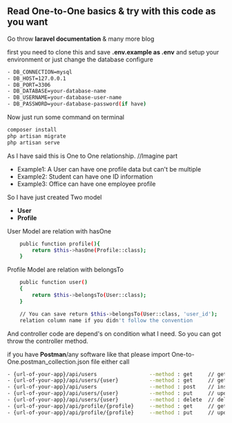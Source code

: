 ## Read One-to-One basics & try with this code as you want

Go throw **laravel documentation** & many more blog

first you need to clone this and save **.env.example as .env** and setup your environment or just change the database configure

```sh
- DB_CONNECTION=mysql
- DB_HOST=127.0.0.1
- DB_PORT=3306
- DB_DATABASE=your-database-name
- DB_USERNAME=your-database-user-name
- DB_PASSWORD=your-database-password(if have)
```

Now just run some command on terminal

```sh
composer install
php artisan migrate
php artisan serve
```

As I have said this is One to One relationship. //Imagine part
- Example1: A User can have one profile data but can't be multiple
- Example2: Student can have one ID information
- Example3: Office can have one employee profile

So I have just created Two model
- **User**
- **Profile**

User Model are relation with hasOne

```sh
    public function profile(){
        return $this->hasOne(Profile::class);
    }
```

Profile Model are relation with belongsTo

```sh
    public function user()
    {
        return $this->belongsTo(User::class); 
    }

    // You can save return $this->belongsTo(User::class, 'user_id');
    relation column name if you didn't follow the convention 
```

And controller code are depend's on condition what I need. So you can got throw the controller method.

if you have **Postman**/any software like that please import One-to-One.postman_collection.json file either call
```sh
- {url-of-your-app}/api/users                 --method : get     // get all user list with profile
- {url-of-your-app}/api/users/{user}          --method : get     // get one user by id with profile
- {url-of-your-app}/api/users                 --method : post    // insert user and profile details
- {url-of-your-app}/api/users/{user}          --method : put     // update user details
- {url-of-your-app}/api/users/{user}          --method : delete  // delete user and profile details
- {url-of-your-app}/api/profile/{profile}     --method : get     // get one profile details by id
- {url-of-your-app}/api/profile/{profile}     --method : put     // update profile details
```
